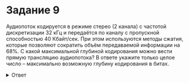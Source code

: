 # Задание 9

Аудиопоток кодируется в режиме стерео (2 канала) с частотой дискретизации 32 кГц и передаётся по каналу с пропускной способностью 40 Кбайт/сек. При этом используются методы сжатия, которые позволяют сократить объём передаваемой информации на 68%. С какой максимальной глубиной кодирования можно вести прямую трансляцию аудиопотока?
В ответе укажите только целое число – максимально возможную глубину кодирования в битах.

<details>
<summary>Ответ</summary>
16
</details>
